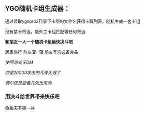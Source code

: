 
## YGO随机卡组生成器：

通过读取ygopro2目录下卡图的文件名获得卡牌列表，随机生成一套卡组

没有禁卡筛选，额外主卡组匹配等任何筛选

**和朋友一人一个随机卡组愉快决斗吧**

居家旅行 群友**交♂流** 朋友互坑必备良品

*梦回游戏王DM*

*四星20000攻击的凡骨太强了*

*偶尔还是能叠几张出来的*

### 用决斗给世界带来快乐吧



~~鱼鱼天下第一帅~~
